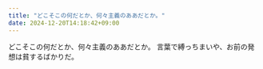 ```yaml
---
title: "どこそこの何だとか、何々主義のああだとか。"
date: 2024-12-20T14:18:42+09:00
---
```

どこそこの何だとか、何々主義のああだとか。
言葉で縛っちまいや、お前の発想は貧するばかりだ。

